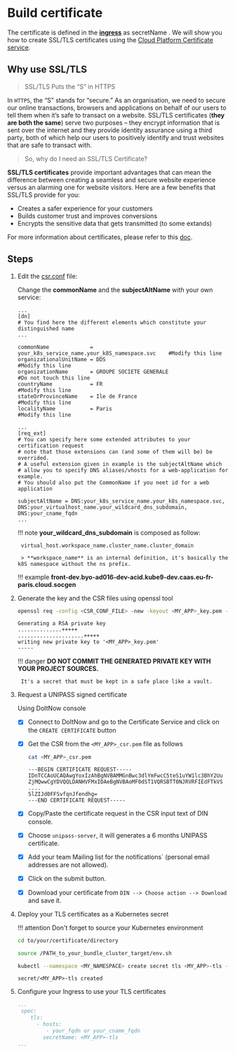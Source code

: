 # Build certificate

The certificate is defined in the [**ingress**](https://sgithub.fr.world.socgen/dds-itf-acid/acid-base/blob/main/acid/dev/K8S/ingress.yaml) as secretName .
We will show you how to create SSL/TLS certificates using the [Cloud Platform Certificate service](https://doitnow.cloud.socgen/catalog/certificate).

## Why use SSL/TLS

> SSL/TLS Puts the “S” in HTTPS

In `HTTPS`, the “S” stands for “secure.” As an organisation, we need to secure our online transactions, browsers and applications on behalf of our users to tell them when it’s safe to transact on a website. SSL/TLS certificates (__they are both the same__) serve two purposes – they encrypt information that is sent over the internet and they provide identity assurance using a third party, both of which help our users to positively identify and trust websites that are safe to transact with.

> So, why do I need an SSL/TLS Certificate?

**SSL/TLS certificates** provide important advantages that can mean the difference between creating a seamless and secure website experience versus an alarming one for website visitors. Here are a few benefits that SSL/TLS provide for you: 
- Creates a safer experience for your customers
- Builds customer trust and improves conversions
- Encrypts the sensitive data that gets transmitted (to some extands)

For more information about certificates, please refer to this [doc](https://documentation.cloud.socgen/private/products/security/certificate/faq.html#what-is-a-certificate-and-signing-certificate-request-csr).

 
## Steps

1. Edit the [csr.conf](https://sgithub.fr.world.socgen/dds-itf-acid/acid-base/blob/main/acid/dev/Resources/service-csr.conf) file:

    Change the **commonName** and the **subjectAltName** with your own service:

    ```
    ...
    [dn]
    # You find here the different elements which constitute your distinguished name
    ...

    commonName             = your_k8s_service_name.your_k8S_namespace.svc    #Modify this line
    organizationalUnitName = DDS                                             #Modify this line
    organizationName       = GROUPE SOCIETE GENERALE                         #Do not touch this line
    countryName            = FR                                              #Modify this line
    stateOrProvinceName    = Ile de France                                   #Modify this line
    localityName           = Paris                                           #Modify this line   
    
    ...
    [req_ext]
    # You can specify here some extended attributes to your certification request
    # note that those extensions can (and some of them will be) be overrided.
    # A useful extension given in example is the subjectAltName which
    # allow you to specify DNS aliases/vhosts for a web-application for example.
    # You should also put the CommonName if you neet id for a web application

    subjectAltName = DNS:your_k8s_service_name.your_k8s_namespace.svc, DNS:your_virtualhost_name.your_wildcard_dns_subdomain, DNS:your_cname_fqdn
    ...
    ```

    !!! note
        **your_wildcard_dns_subdomain** is composed as follow:
        
        virtual_host.workspace_name.cluster_name.cluster_domain

        > **workspace_name** is an internal definition, it's basically the k8S namespace without the ns prefix.

    !!! example
        **front-dev.byo-ad016-dev-acid.kube9-dev.caas.eu-fr-paris.cloud.socgen**

2. Generate the key and the CSR files using openssl tool  

    ```bash
    openssl req -config <CSR_CONF_FILE> -new -keyout <MY_APP>_key.pem -out <MY_APP>_csr.pem
    ```
   
    ```
    Generating a RSA private key
    ..............+++++
    .....................+++++  
    writing new private key to '<MY_APP>_key.pem'
    -----
    ```

    !!! danger
        **DO NOT COMMIT THE GENERATED PRIVATE KEY WITH YOUR PROJECT SOURCES.**

        It's a secret that must be kept in a safe place like a vault.


3. Request a UNIPASS signed certificate

    Using DoItNow console

      - [x] Connect to DoItNow and go to the Certificate Service and click on the `CREATE CERTIFICATE` button  

      - [x] Get the CSR from the `<MY_APP>_csr.pem` file as follows

          ```bash
          cat <MY_APP>_csr.pem
          ```

          ```
          ---BEGIN CERTIFICATE REQUEST-----
          IDnTCCAoUCAQAwgYoxIzAhBgNVBAMMGnBwc3dlYmFwcC5teS1uYW1lc3BhY2Uu
          ZjMQwwCgYDVQQLDANHVFMxIDAeBgNVBAoMF0dST1VQRSBTT0NJRVRFIEdFTkVS
          ....
          SlZIJd0FFSvfqnJfendhg=
          ---END CERTIFICATE REQUEST-----
          ```

      - [x] Copy/Paste the certificate request in the CSR input text of DIN console.
      - [x] Choose `unipass-server`, it will generates a 6 months UNIPASS certificate.    
      - [x] Add your team Mailing list for the notifications` (personal email addresses are not allowed).
      - [x] Click on the submit button.
      - [x] Download your certificate from `DIN --> Choose action --> Download` and save it.

4. Deploy your TLS certificates as a Kubernetes secret

    !!! attention
        Don't forget to source your Kubernetes environment

    ```bash
    cd to/your/certificate/directory
    
    source /PATH_to_your_bundle_cluster_target/env.sh
    
    kubectl --namespace <MY_NAMESPACE> create secret tls <MY_APP>-tls --key <MY_APP>_key.pem --cert <MY_APP>_cert.pem
    ```
    ```
    secret/<MY_APP>-tls created
    ```
      
5. Configure your Ingress to use your TLS certificates

    ```yaml
    ...
     spec:
        tls:
          - hosts:
             - your_fqdn or your_cname_fqdn
            secretName: <MY_APP>-tls
    ...
    ```

